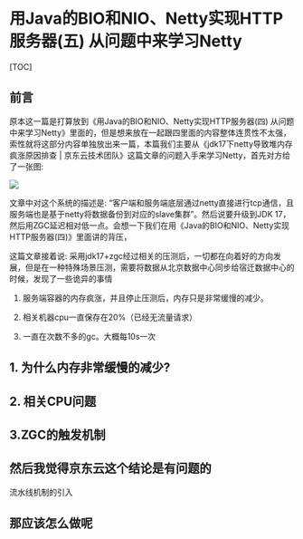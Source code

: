 # 用Java的BIO和NIO、Netty实现HTTP服务器(五) 从问题中来学习Netty

[TOC]

## 前言

原本这一篇是打算放到《用Java的BIO和NIO、Netty实现HTTP服务器(四) 从问题中来学习Netty》里面的，但是想来放在一起跟四里面的内容整体连贯性不太强，索性就将这部分内容单独放出来一篇，本篇我们主要从《jdk17下netty导致堆内存疯涨原因排查 | 京东云技术团队》这篇文章的问题入手来学习Netty，首先对方给了一张图:

![](https://a.a2k6.com/gerald/i/2024/03/02/v5jy.jpg)

文章中对这个系统的描述是: “客户端和服务端底层通过netty直接进行tcp通信，且服务端也是基于netty将数据备份到对应的slave集群”。然后说要升级到JDK 17，然后用ZGC延迟相对低一点。会想一下我们在用《Java的BIO和NIO、Netty实现HTTP服务器(四)》里面讲的背压，



这篇文章接着说: 采用jdk17+zgc经过相关的压测后，一切都在向着好的方向发展，但是在一种特殊场景压测，需要将数据从北京数据中心同步给宿迁数据中心的时候，发现了一些诡异的事情

1. 服务端容器的内存疯涨，并且停止压测后，内存只是非常缓慢的减少。

2. 相关机器cpu一直保存在20%（已经无流量请求）

3. 一直在次数不多的gc。大概每10s一次

## 1. 为什么内存非常缓慢的减少?







## 2. 相关CPU问题



##  3.ZGC的触发机制





## 然后我觉得京东云这个结论是有问题的

流水线机制的引入



## 那应该怎么做呢

